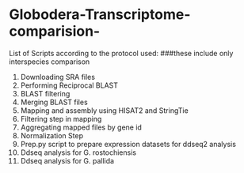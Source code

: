# Globodera-Transcriptome-comparision-
List of Scripts according to the protocol used: 
###these include only interspecies comparison 
1.	Downloading SRA files 
2.	Performing Reciprocal BLAST 
3.	BLAST filtering 
4.	Merging BLAST files  
5.	Mapping and assembly using HISAT2 and StringTie 
6.	Filtering step in mapping 
7.	Aggregating mapped files by gene id
8.	Normalization Step  
9.	Prep.py script to prepare expression datasets for ddseq2 analysis 
10.	Ddseq analysis for G. rostochiensis 
11.	Ddseq analysis for G. pallida 
